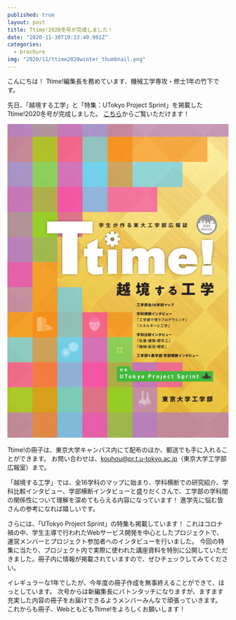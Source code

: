 ```yaml
---
published: true
layout: post
title: Ttime!2020冬号が完成しました！
date: "2020-11-30T19:33:40.981Z"
categories:
  - brochure
img: "2020/11/ttime2020winter_thumbnail.png"
---
```



こんにちは！
Ttime!編集長を務めています、機械工学専攻・修士1年の竹下です。

先日、「越境する工学」と「特集：UTokyo Project Sprint」を掲載したTtime!2020冬号が完成しました。
[こちら](http://www.t.u-tokyo.ac.jp/shared/public_relations/data/setcmm_20160725181747287435428723_240206.pdf)からご覧いただけます！


[![Image](/assets/images/2020/11/ttime2020winter.png)](http://www.t.u-tokyo.ac.jp/shared/public_relations/data/setcmm_20160725181747287435428723_240206.pdf)


Ttime!の冊子は、東京大学キャンパス内にて配布のほか、郵送でも手に入れることができます。
お問い合わせは、[kouhou@pr.t.u-tokyo.ac.jp](kouhou@pr.t.u-tokyo.ac.jp)（東京大学工学部広報室）まで。


「越境する工学」では、全16学科のマップに始まり、学科横断での研究紹介、学科比較インタビュー、学部横断インタビューと盛りだくさんで、工学部の学科間の関係性について理解を深めてもらえる内容になっています！
進学先に悩む皆さんの参考になれば嬉しいです。


さらには、「UTokyo Project Sprint」の特集も掲載しています！
これはコロナ禍の中、学生主導で行われたWebサービス開発を中心としたプロジェクトで、運営メンバーとプロジェクト参加者へのインタビューを行いました。
今回の特集に当たり、プロジェクト内で実際に使われた講座資料を特別に公開していただきました。冊子内に情報が掲載されていますので、ぜひチェックしてみてください。


イレギュラーな1年でしたが、今年度の冊子作成を無事終えることができて、ほっとしています。
次号からは新編集長にバトンタッチになりますが、ますます充実した内容の冊子をお届けできるようメンバーみんなで頑張っていきます。
これからも冊子、WebともどもTtime!をよろしくお願いします！